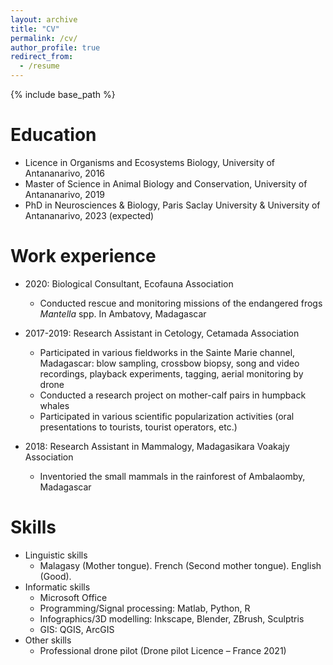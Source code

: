 ```yaml
---
layout: archive
title: "CV"
permalink: /cv/
author_profile: true
redirect_from:
  - /resume
---
```


{% include base_path %}

Education
======
* Licence in Organisms and Ecosystems Biology, University of Antananarivo, 2016
* Master of Science in Animal Biology and Conservation, University of Antananarivo, 2019
* PhD in Neurosciences & Biology, Paris Saclay University & University of Antananarivo, 2023 (expected)

Work experience
======
* 2020: Biological Consultant, Ecofauna Association
  * Conducted rescue and monitoring missions of the endangered frogs <i>Mantella</i> spp. In Ambatovy, Madagascar

* 2017-2019: Research Assistant in Cetology, Cetamada Association
  * Participated in various fieldworks in the Sainte Marie channel, Madagascar: blow sampling, crossbow biopsy, song and video recordings, playback experiments, tagging, aerial monitoring by drone
  * Conducted a research project on mother-calf pairs in humpback whales
  * Participated in various scientific popularization activities (oral presentations to tourists, tourist operators, etc.)
* 2018: Research Assistant in Mammalogy, Madagasikara Voakajy Association
  * Inventoried the small mammals in the rainforest of Ambalaomby, Madagascar
  
Skills
======
* Linguistic skills
  * Malagasy (Mother tongue). French (Second mother tongue). English (Good).
* Informatic skills
  * Microsoft Office
  * Programming/Signal processing: Matlab, Python, R
  * Infographics/3D modelling: Inkscape, Blender, ZBrush, Sculptris
  * GIS: QGIS, ArcGIS
* Other skills
  * Professional drone pilot (Drone pilot Licence – France 2021)


<!-- Publications
======
  <ul>{% for post in site.publications %}
    {% include archive-single-cv.html %}
  {% endfor %}</ul>
  
Talks
======
  <ul>{% for post in site.talks %}
    {% include archive-single-talk-cv.html %}
  {% endfor %}</ul>
  
Teaching
======
  <ul>{% for post in site.teaching %}
    {% include archive-single-cv.html %}
  {% endfor %}</ul> -->
  
